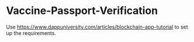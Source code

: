 # Vaccine-Passport-Verification

Use https://www.dappuniversity.com/articles/blockchain-app-tutorial to set up the requirements.